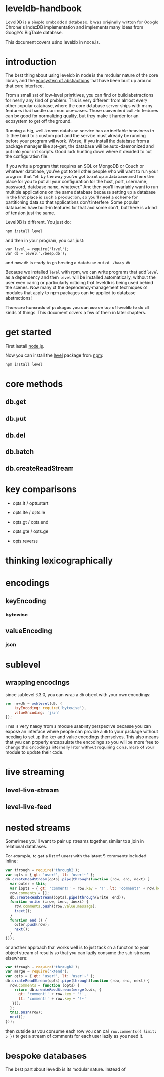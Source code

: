 # leveldb-handbook

LevelDB is a simple embedded database. It was originally written for Google
Chrome's IndexDB implementation and implements many ideas from Google's
BigTable database.

This document covers using leveldb in [node.js](http://nodejs.org).

# introduction

The best thing about using leveldb in node is the modular nature of the core
library and the [ecosystem of abstractions](https://npmjs.org)
that have been built up around that core interface.

From a small set of low-level primitives, you can find or build abstractions for
nearly any kind of problem. This is very different from almost every other
popular database, where the core database server ships with many features that
handle common use-cases. Those convenient built-in features can be good for
normalizing quality, but they make it harder for an ecosystem to get off the
ground.

Running a big, well-known database service has an ineffable heaviness to it:
they bind to a custom port and the service must already be running before your
program will work. Worse, if you install the database from a package manager
like apt-get, the database will be auto-daemonized and put into your init
scripts. Good luck hunting down where it decided to put the configuration file.

If you write a program that requires an SQL or MongoDB or
Couch or whatever database, you've got to tell other people who will want to run
your program that "oh by the way you've got to set up a database and here the
place for you to put all your configuration for the host, port, username,
password, database name, whatever." And then you'll invariably want to run
multiple applications on the same database because setting up a database in the
first place is such a production, so you'll need a scheme for partitioning data
so that applications don't interfere. Some popular databases have built-in
features for that and some don't, but there is a kind of tension just the
same.

LevelDB is different. You just do:

```
npm install level
```

and then in your program, you can just:

```
var level = require('level');
var db = level('./beep.db');
```

and now `db` is ready to go hosting a database out of `./beep.db`.

Because we installed `level` with npm, we can write programs that add `level` as
a dependency and then `level` will be installed automatically, without the user
even caring or particularly noticing that leveldb is being used behind the
scenes. Now many of the dependency-management techniques of modules that apply
to npm packages can be applied to database abstractions!

There are hundreds of packages you can use on top of leveldb to do all kinds of
things. This document covers a few of them in later chapters.

# get started

First install [node.js](http://nodejs.org).

Now you can install the [level](https://npmjs.org/package/level)
package from [npm](https://npmjs.org):

``` js
npm install level
```

# core methods

## db.get

## db.put

## db.del

## db.batch

## db.createReadStream

# key comparisons

* opts.lt / opts.start
* opts.lte / opts.le
* opts.gt / opts.end
* opts.gte / opts.ge

* opts.reverse

# thinking lexicographically

# encodings

## keyEncoding

### bytewise

## valueEncoding

### json

# sublevel

## wrapping encodings

since sublevel 6.3.0, you can wrap a `db` object with your own encodings:

``` js
var newdb = sublevel(db, {
    keyEncoding: require('bytewise'),
    valueEncoding: 'json'
});
```

This is very handy from a module usability perspective because you can expose an
interface where people can provide a `db` to your package without needing to set
up the key and value encodings themselves. This also means that you can properly
encapsulate the encodings so you will be more free to change the encodings
internally later without requiring consumers of your module to update their
code.

# live streaming

## level-live-stream

## level-live-feed

# nested streams

Sometimes you'll want to pair up streams together, similar to a join in
relational databases.

For example, to get a list of users with the latest 5 comments included inline:

``` js
var through = require('through2');
var opts = { gt: 'user!', lt: 'user!~' };
db.createReadStream(opts).pipe(through(function (row, enc, next) {
  var outer = this;
  var iopts = { gt: 'comment!' + row.key + '!', lt: 'comment!' + row.key + '!~', limit: 5 };
  row.comments = [];
  db.createReadStream(iopts).pipe(through(write, end));
  function write (irow, ienc, inext) {
    row.comments.push(irow.value.message);
    inext();
  }
  function end () {
    outer.push(row);
    next();
  }
}));
```

or another approach that works well is to just tack on a function to your object
stream of results so that you can lazily consume the sub-streams elsewhere:

``` js
var through = require('through2');
var merge = require('xtend');
var opts = { gt: 'user!', lt: 'user!~' };
db.createReadStream(opts).pipe(through(function (row, enc, next) {
  row.comments = function (opts) {
    return db.createReadStream(merge(opts, {
      gt: 'comment!' + row.key + '!',
      lt: 'comment!' + row.key + '!~'
   }));
  };
  this.push(row);
  next();
}));
```

then outside as you consume each row you can call `row.comments({ limit: 5 })`
to get a stream of comments for each user lazily as you need it.

# bespoke databases

The best part about leveldb is its modular nature. Instead of

